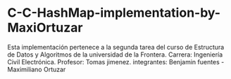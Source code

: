 # C-C-HashMap-implementation-by-MaxiOrtuzar
Esta implementación pertenece a la segunda tarea del curso de Estructura de Datos y Algoritmos de la universidad de la Frontera. Carrera: Ingeniería Civil Electrónica. Profesor: Tomas jimenez. integrantes: Benjamin fuentes - Maximiliano Ortuzar
